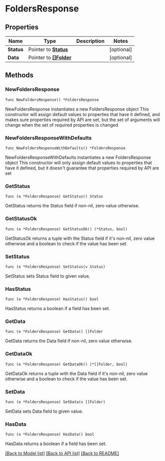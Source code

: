 # FoldersResponse

## Properties

Name | Type | Description | Notes
------------ | ------------- | ------------- | -------------
**Status** | Pointer to [**Status**](Status.md) |  | [optional] 
**Data** | Pointer to [**[]Folder**](Folder.md) |  | [optional] 

## Methods

### NewFoldersResponse

`func NewFoldersResponse() *FoldersResponse`

NewFoldersResponse instantiates a new FoldersResponse object
This constructor will assign default values to properties that have it defined,
and makes sure properties required by API are set, but the set of arguments
will change when the set of required properties is changed

### NewFoldersResponseWithDefaults

`func NewFoldersResponseWithDefaults() *FoldersResponse`

NewFoldersResponseWithDefaults instantiates a new FoldersResponse object
This constructor will only assign default values to properties that have it defined,
but it doesn't guarantee that properties required by API are set

### GetStatus

`func (o *FoldersResponse) GetStatus() Status`

GetStatus returns the Status field if non-nil, zero value otherwise.

### GetStatusOk

`func (o *FoldersResponse) GetStatusOk() (*Status, bool)`

GetStatusOk returns a tuple with the Status field if it's non-nil, zero value otherwise
and a boolean to check if the value has been set.

### SetStatus

`func (o *FoldersResponse) SetStatus(v Status)`

SetStatus sets Status field to given value.

### HasStatus

`func (o *FoldersResponse) HasStatus() bool`

HasStatus returns a boolean if a field has been set.

### GetData

`func (o *FoldersResponse) GetData() []Folder`

GetData returns the Data field if non-nil, zero value otherwise.

### GetDataOk

`func (o *FoldersResponse) GetDataOk() (*[]Folder, bool)`

GetDataOk returns a tuple with the Data field if it's non-nil, zero value otherwise
and a boolean to check if the value has been set.

### SetData

`func (o *FoldersResponse) SetData(v []Folder)`

SetData sets Data field to given value.

### HasData

`func (o *FoldersResponse) HasData() bool`

HasData returns a boolean if a field has been set.


[[Back to Model list]](../README.md#documentation-for-models) [[Back to API list]](../README.md#documentation-for-api-endpoints) [[Back to README]](../README.md)


